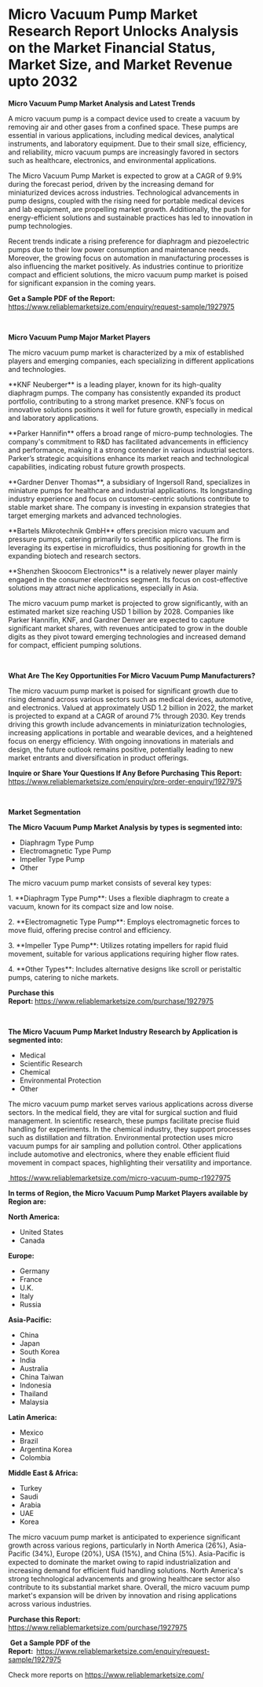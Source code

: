 <p><h1>Micro Vacuum Pump Market Research Report Unlocks Analysis on the Market Financial Status, Market Size, and Market Revenue upto 2032</h1></p><p><strong>Micro Vacuum Pump Market Analysis and Latest Trends</strong></p>
<p><p>A micro vacuum pump is a compact device used to create a vacuum by removing air and other gases from a confined space. These pumps are essential in various applications, including medical devices, analytical instruments, and laboratory equipment. Due to their small size, efficiency, and reliability, micro vacuum pumps are increasingly favored in sectors such as healthcare, electronics, and environmental applications.</p><p>The Micro Vacuum Pump Market is expected to grow at a CAGR of 9.9% during the forecast period, driven by the increasing demand for miniaturized devices across industries. Technological advancements in pump designs, coupled with the rising need for portable medical devices and lab equipment, are propelling market growth. Additionally, the push for energy-efficient solutions and sustainable practices has led to innovation in pump technologies.</p><p>Recent trends indicate a rising preference for diaphragm and piezoelectric pumps due to their low power consumption and maintenance needs. Moreover, the growing focus on automation in manufacturing processes is also influencing the market positively. As industries continue to prioritize compact and efficient solutions, the micro vacuum pump market is poised for significant expansion in the coming years.</p></p>
<p><strong>Get a Sample PDF of the Report:&nbsp;</strong> <a href="https://www.reliablemarketsize.com/enquiry/request-sample/1927975?utm_campaign=2344&utm_medium=2&utm_source=Github&utm_content=ia&utm_term=16022025&utm_id=micro-vacuum-pump">https://www.reliablemarketsize.com/enquiry/request-sample/1927975</a></p>
<p>&nbsp;</p>
<p><strong>Micro Vacuum Pump Major Market Players</strong></p>
<p><p>The micro vacuum pump market is characterized by a mix of established players and emerging companies, each specializing in different applications and technologies.</p><p>**KNF Neuberger** is a leading player, known for its high-quality diaphragm pumps. The company has consistently expanded its product portfolio, contributing to a strong market presence. KNF’s focus on innovative solutions positions it well for future growth, especially in medical and laboratory applications.</p><p>**Parker Hannifin** offers a broad range of micro-pump technologies. The company's commitment to R&D has facilitated advancements in efficiency and performance, making it a strong contender in various industrial sectors. Parker’s strategic acquisitions enhance its market reach and technological capabilities, indicating robust future growth prospects.</p><p>**Gardner Denver Thomas**, a subsidiary of Ingersoll Rand, specializes in miniature pumps for healthcare and industrial applications. Its longstanding industry experience and focus on customer-centric solutions contribute to stable market share. The company is investing in expansion strategies that target emerging markets and advanced technologies.</p><p>**Bartels Mikrotechnik GmbH** offers precision micro vacuum and pressure pumps, catering primarily to scientific applications. The firm is leveraging its expertise in microfluidics, thus positioning for growth in the expanding biotech and research sectors.</p><p>**Shenzhen Skoocom Electronics** is a relatively newer player mainly engaged in the consumer electronics segment. Its focus on cost-effective solutions may attract niche applications, especially in Asia.</p><p>The micro vacuum pump market is projected to grow significantly, with an estimated market size reaching USD 1 billion by 2028. Companies like Parker Hannifin, KNF, and Gardner Denver are expected to capture significant market shares, with revenues anticipated to grow in the double digits as they pivot toward emerging technologies and increased demand for compact, efficient pumping solutions.</p></p>
<p>&nbsp;</p>
<p><strong>What Are The Key Opportunities For Micro Vacuum Pump Manufacturers?</strong></p>
<p><p>The micro vacuum pump market is poised for significant growth due to rising demand across various sectors such as medical devices, automotive, and electronics. Valued at approximately USD 1.2 billion in 2022, the market is projected to expand at a CAGR of around 7% through 2030. Key trends driving this growth include advancements in miniaturization technologies, increasing applications in portable and wearable devices, and a heightened focus on energy efficiency. With ongoing innovations in materials and design, the future outlook remains positive, potentially leading to new market entrants and diversification in product offerings.</p></p>
<p><strong>Inquire or Share Your Questions If Any Before Purchasing This Report:</strong> <a href="https://www.reliablemarketsize.com/enquiry/pre-order-enquiry/1927975?utm_campaign=2344&utm_medium=2&utm_source=Github&utm_content=ia&utm_term=16022025&utm_id=micro-vacuum-pump">https://www.reliablemarketsize.com/enquiry/pre-order-enquiry/1927975</a></p>
<p>&nbsp;</p>
<p><strong>Market Segmentation</strong></p>
<p><strong>The Micro Vacuum Pump Market Analysis by types is segmented into:</strong></p>
<p><ul><li>Diaphragm Type Pump</li><li>Electromagnetic Type Pump</li><li>Impeller Type Pump</li><li>Other</li></ul></p>
<p><p>The micro vacuum pump market consists of several key types: </p><p>1. **Diaphragm Type Pump**: Uses a flexible diaphragm to create a vacuum, known for its compact size and low noise. </p><p>2. **Electromagnetic Type Pump**: Employs electromagnetic forces to move fluid, offering precise control and efficiency. </p><p>3. **Impeller Type Pump**: Utilizes rotating impellers for rapid fluid movement, suitable for various applications requiring higher flow rates. </p><p>4. **Other Types**: Includes alternative designs like scroll or peristaltic pumps, catering to niche markets.</p></p>
<p><strong>Purchase this Report:&nbsp;</strong><a href="https://www.reliablemarketsize.com/purchase/1927975?utm_campaign=2344&utm_medium=2&utm_source=Github&utm_content=ia&utm_term=16022025&utm_id=micro-vacuum-pump">https://www.reliablemarketsize.com/purchase/1927975</a></p>
<p>&nbsp;</p>
<p><strong>The Micro Vacuum Pump Market Industry Research by Application is segmented into:</strong></p>
<p><ul><li>Medical</li><li>Scientific Research</li><li>Chemical</li><li>Environmental Protection</li><li>Other</li></ul></p>
<p><p>The micro vacuum pump market serves various applications across diverse sectors. In the medical field, they are vital for surgical suction and fluid management. In scientific research, these pumps facilitate precise fluid handling for experiments. In the chemical industry, they support processes such as distillation and filtration. Environmental protection uses micro vacuum pumps for air sampling and pollution control. Other applications include automotive and electronics, where they enable efficient fluid movement in compact spaces, highlighting their versatility and importance.</p></p>
<p><a href="https://www.reliablemarketsize.com/micro-vacuum-pump-r1927975?utm_campaign=2344&utm_medium=2&utm_source=Github&utm_content=ia&utm_term=16022025&utm_id=micro-vacuum-pump">&nbsp;https://www.reliablemarketsize.com/micro-vacuum-pump-r1927975</a></p>
<p><strong>In terms of Region, the Micro Vacuum Pump Market Players available by Region are:</strong></p>
<p>
    <p> <strong> North America: </strong>
        <ul>
            <li>United States</li>
            <li>Canada</li>
        </ul>
        </p> 
    <p> <strong> Europe: </strong>
        <ul>
            <li>Germany</li>
            <li>France</li>
            <li>U.K.</li>
            <li>Italy</li>
            <li>Russia</li>
        </ul>
        </p> 
    <p> <strong> Asia-Pacific: </strong>
        <ul>
            <li>China</li>
            <li>Japan</li>
            <li>South Korea</li>
            <li>India</li>
            <li>Australia</li>
            <li>China Taiwan</li>
            <li>Indonesia</li>
            <li>Thailand</li>
            <li>Malaysia</li>
        </ul>
        </p> 
    <p> <strong> Latin America: </strong>
        <ul>
            <li>Mexico</li>
            <li>Brazil</li>
            <li>Argentina Korea</li>
            <li>Colombia</li>
        </ul>
        </p> 
    <p> <strong> Middle East & Africa: </strong>
        <ul>
            <li>Turkey</li>
            <li>Saudi</li>
            <li>Arabia</li>
            <li>UAE</li>
            <li>Korea</li>
        </ul>
    </p>
    </p>
<p><p>The micro vacuum pump market is anticipated to experience significant growth across various regions, particularly in North America (26%), Asia-Pacific (34%), Europe (20%), USA (15%), and China (5%). Asia-Pacific is expected to dominate the market owing to rapid industrialization and increasing demand for efficient fluid handling solutions. North America's strong technological advancements and growing healthcare sector also contribute to its substantial market share. Overall, the micro vacuum pump market's expansion will be driven by innovation and rising applications across various industries.</p></p>
<p><strong>Purchase this Report: </strong><a href="https://www.reliablemarketsize.com/purchase/1927975?utm_campaign=2344&utm_medium=2&utm_source=Github&utm_content=ia&utm_term=16022025&utm_id=micro-vacuum-pump">https://www.reliablemarketsize.com/purchase/1927975</a></p>
<p>&nbsp;<strong>Get a Sample PDF of the Report:&nbsp;&nbsp;</strong><a href="https://www.reliablemarketsize.com/enquiry/request-sample/1927975?utm_campaign=2344&utm_medium=2&utm_source=Github&utm_content=ia&utm_term=16022025&utm_id=micro-vacuum-pump">https://www.reliablemarketsize.com/enquiry/request-sample/1927975</a></p>
<p><strong></strong></p>
<p>Check more reports on <a href="https://www.reliablemarketsize.com/?utm_campaign=2344&utm_medium=2&utm_source=Github&utm_content=ia&utm_term=16022025&utm_id=micro-vacuum-pump">https://www.reliablemarketsize.com/</a></p>